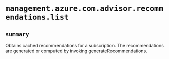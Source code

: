 # `management.azure.com.advisor.recommendations.list`

## `summary`
Obtains cached recommendations for a subscription. The recommendations are generated or computed by invoking generateRecommendations.


